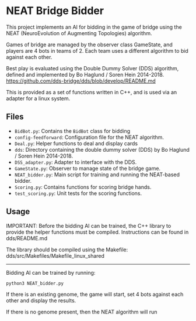 # NEAT Bridge Bidder

This project implements an AI for bidding in the game of bridge using the NEAT (NeuroEvolution of Augmenting Topologies) algorithm.

Games of bridge are managed by the observer class GameState, and players are 4 bots in teams of 2. 
Each team uses a different algorithm to bid against each other. 

Best play is evaluated using the Double Dummy Solver (DDS) algorithm, defined and implemented by Bo Haglund / Soren Hein 2014-2018. https://github.com/dds-bridge/dds/blob/develop/README.md

This is provided as a set of functions written in C++, and is used via an adapter for a linux system.


## Files

- `BidBot.py`: Contains the `BidBot` class for bidding
- `config-feedforward`: Configuration file for the NEAT algorithm.
- `Deal.py`: Helper functions to deal and display cards
- `dds`: Directory containing the double dummy solver (DDS) by Bo Haglund / Soren Hein 2014-2018.
- `DSS_adapter.py`: Adapter to interface with the DDS.
- `GameState.py`: Observer to manage state of the bridge game.
- `NEAT_bidder.py`: Main script for training and running the NEAT-based bidder.
- `Scoring.py`: Contains functions for scoring bridge hands.
- `test_scoring.py`: Unit tests for the scoring functions.

## Usage

IMPORTANT: 
Before the bidding AI can be trained, the C++ library to provide the helper functions must be compiled. 
Instructions can be found in dds/README.md

The library should be compiled using the Makefile: dds/src/Makefiles/Makefile_linux_shared

************************************


Bidding AI can be trained by running: 

	python3 NEAT_bidder.py


If there is an existing genome, the game will start, set 4 bots against each other and display the results. 

If there is no genome present, then the NEAT algorithm will run


